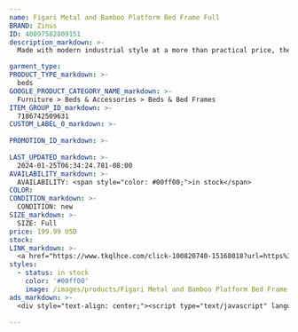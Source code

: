 ```yaml
---
name: Figari Metal and Bamboo Platform Bed Frame Full
BRAND: Zinus
ID: 40097582809151
description_markdown: >-
  Made with modern industrial style at a more than practical price, the Figari Platform Bed dresses up a room without looking like it's trying too hard. Crafted with ultra-durable steel and bamboo, this foundation is designed to support any mattress on top of its sturdy metal slats with no need for a box spring. And it also features a sustainable bamboo headboard with a gorgeous coffee bean finish. A 12 in. mattress platform features over 10 in. of under bed space, allowing you to keep things organized and out of the way.

garment_type:
PRODUCT_TYPE_markdown: >-
  beds
GOOGLE_PRODUCT_CATEGORY_NAME_markdown: >-
  Furniture > Beds & Accessories > Beds & Bed Frames
ITEM_GROUP_ID_markdown: >-
  7186742509631
CUSTOM_LABEL_0_markdown: >-
  
PROMOTION_ID_markdown: >-
  
LAST_UPDATED_markdown: >-
  2024-01-25T06:34:24.781-08:00
AVAILABILITY_markdown: >-
  AVAILABILITY: <span style="color: #00ff00;">in stock</span>
COLOR:
CONDITION_markdown: >-
  CONDITION: new
SIZE_markdown: >-
  SIZE: Full
price: 199.99 USD
stock: 
LINK_markdown: >-
  <a href="https://www.tkqlhce.com/click-100820740-15168018?url=https%3A%2F%2Fwww.zinus.com%2Fproducts%2Ffigari-metal-and-bamboo-platform-bed-frame%3Fvariant%3D40097582809151" target="_blank" style="display: inline-block; padding: 10px 20px; font-size: 16px; text-align: center; text-decoration: none; cursor: pointer; border: 1px solid #3498db; color: #3498db; background-color: #fff; border-radius: 5px; transition: background-color 0.3s;">Go to Product</a>
styles:
  - status: in stock
    color: '#00ff00'
    image: /images/products/Figari Metal and Bamboo Platform Bed Frame Full/FigariMetal-BambooPBSlatHB_CoffeeBean.jpg
ads_markdown: >-
  <div style="text-align: center;"><script type="text/javascript" language="javascript" src="https://www.anrdoezrs.net/placeholder-52386842?target=_top&mouseover=N"></script></div>

---
```

